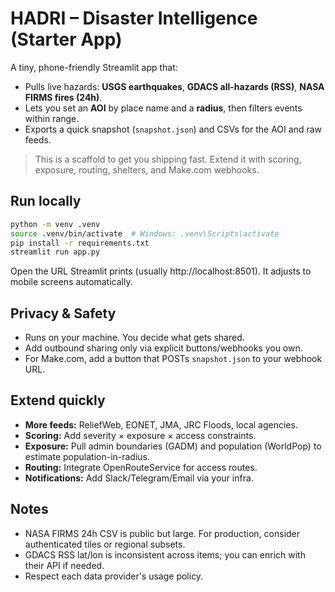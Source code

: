 
# HADRI – Disaster Intelligence (Starter App)

A tiny, phone-friendly Streamlit app that:
- Pulls live hazards: **USGS earthquakes**, **GDACS all-hazards (RSS)**, **NASA FIRMS fires (24h)**.
- Lets you set an **AOI** by place name and a **radius**, then filters events within range.
- Exports a quick snapshot (`snapshot.json`) and CSVs for the AOI and raw feeds.

> This is a scaffold to get you shipping fast. Extend it with scoring, exposure, routing, shelters, and Make.com webhooks.

## Run locally

```bash
python -m venv .venv
source .venv/bin/activate  # Windows: .venv\Scripts\activate
pip install -r requirements.txt
streamlit run app.py
```

Open the URL Streamlit prints (usually http://localhost:8501). It adjusts to mobile screens automatically.

## Privacy & Safety

- Runs on your machine. You decide what gets shared.
- Add outbound sharing only via explicit buttons/webhooks you own.
- For Make.com, add a button that POSTs `snapshot.json` to your webhook URL.

## Extend quickly

- **More feeds:** ReliefWeb, EONET, JMA, JRC Floods, local agencies.
- **Scoring:** Add severity × exposure × access constraints.
- **Exposure:** Pull admin boundaries (GADM) and population (WorldPop) to estimate population-in-radius.
- **Routing:** Integrate OpenRouteService for access routes.
- **Notifications:** Add Slack/Telegram/Email via your infra.

## Notes

- NASA FIRMS 24h CSV is public but large. For production, consider authenticated tiles or regional subsets.
- GDACS RSS lat/lon is inconsistent across items; you can enrich with their API if needed.
- Respect each data provider's usage policy.
